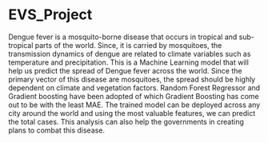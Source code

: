 # EVS_Project
Dengue fever is a mosquito-borne disease that occurs in tropical and sub-tropical parts of the world. Since, it is carried by mosquitoes, the transmission dynamics of dengue are related to climate variables such as temperature and precipitation. 
This is a Machine Learning model that will help us predict the spread of Dengue fever across the world. Since the primary vector of this disease are mosquitoes, the spread should be highly dependent on climate and vegetation factors.
Random Forest Regressor and Gradient boosting have been adopted of which Gradient Boosting has come out to be with the least MAE. The trained model can be deployed across any city around the world and using the most valuable features, we can predict the total cases. This analysis can also help the governments in creating plans to combat this disease.
